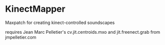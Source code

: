 # KinectMapper
Maxpatch for creating kinect-controlled soundscapes


requires Jean Marc Pelletier's cv.jit.centroids.mxo and jit.freenect.grab from jmpelletier.com
